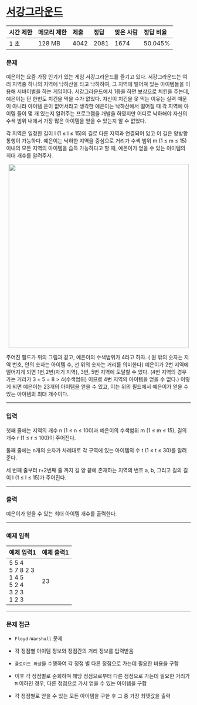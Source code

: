 # [서강그라운드](https://www.acmicpc.net/problem/14938)

<div align = center>

| 시간 제한 | 메모리 제한 | 제출 | 정답 | 맞은 사람 | 정답 비율 |
| :-------- | :---------- | :--- | :--- | :-------- | :-------- |
| 1 초      | 128 MB      | 4042 | 2081 | 1674      | 50.045%   |

</div>

### 문제

예은이는 요즘 가장 인기가 있는 게임 서강그라운드를 즐기고 있다. 서강그라운드는 여러 지역중 하나의 지역에 낙하산을 타고 낙하하여, 그 지역에 떨어져 있는 아이템들을 이용해 서바이벌을 하는 게임이다. 서강그라운드에서 1등을 하면 보상으로 치킨을 주는데, 예은이는 단 한번도 치킨을 먹을 수가 없었다. 자신이 치킨을 못 먹는 이유는 실력 때문이 아니라 아이템 운이 없어서라고 생각한 예은이는 낙하산에서 떨어질 때 각 지역에 아이템 들이 몇 개 있는지 알려주는 프로그램을 개발을 하였지만 어디로 낙하해야 자신의 수색 범위 내에서 가장 많은 아이템을 얻을 수 있는지 알 수 없었다.

각 지역은 일정한 길이 l (1 ≤ l ≤ 15)의 길로 다른 지역과 연결되어 있고 이 길은 양방향 통행이 가능하다. 예은이는 낙하한 지역을 중심으로 거리가 수색 범위 m (1 ≤ m ≤ 15) 이내의 모든 지역의 아이템을 습득 가능하다고 할 때, 예은이가 얻을 수 있는 아이템의 최대 개수를 알려주자.

<div align=center>
  <img src="https://upload.acmicpc.net/ef3a5124-833a-42ef-a092-fd658bc8e662/-/preview/" width="491" height="500" />
</div>

주어진 필드가 위의 그림과 같고, 예은이의 수색범위가 4라고 하자. ( 원 밖의 숫자는 지역 번호, 안의 숫자는 아이템 수, 선 위의 숫자는 거리를 의미한다) 예은이가 2번 지역에 떨어지게 되면 1번,2번(자기 지역), 3번, 5번 지역에 도달할 수 있다. (4번 지역의 경우 가는 거리가 3 + 5 = 8 > 4(수색범위) 이므로 4번 지역의 아이템을 얻을 수 없다.) 이렇게 되면 예은이는 23개의 아이템을 얻을 수 있고, 이는 위의 필드에서 예은이가 얻을 수 있는 아이템의 최대 개수이다.

---

### 입력

첫째 줄에는 지역의 개수 n (1 ≤ n ≤ 100)과 예은이의 수색범위 m (1 ≤ m ≤ 15), 길의 개수 r (1 ≤ r ≤ 100)이 주어진다.

둘째 줄에는 n개의 숫자가 차례대로  각 구역에 있는 아이템의 수 t (1 ≤ t ≤ 30)를 알려준다.

세 번째 줄부터 r+2번째 줄 까지 길 양 끝에 존재하는 지역의 번호 a, b, 그리고 길의 길이 l (1 ≤ l ≤ 15)가 주어진다.

---

### 출력

예은이가 얻을 수 있는 최대 아이템 개수를 출력한다.

---



### 예제 입력

| 예제 입력1                                                  | 예제 출력1 |
| :---------------------------------------------------------- | :--------- |
| 5 5 4<br/>5 7 8 2 3<br/>1 4 5<br/>5 2 4<br/>3 2 3<br/>1 2 3 | 23         |

---

### 문제 접근

  - `Floyd-Warshall` 문제

  - 각 정점별 아이템 정보와 정점간의 거리 정보를 입력받음

  - `플로이드 와샬`을 수행하여 각 정점 별 다른 정점으로 가는데 필요한 비용을 구함

  - 이후 각 정점별로 순회하며 해당 정점으로부터 다른 정점으로 가는데 필요한 거리가 `M` 이하인 경우, 다른 정점으로 가서 얻을 수 있는 아이템을 구함

  - 각 정점별로 얻을 수 있는 모든 아이템을 구한 후 그 중 가장 최댓값을 출력